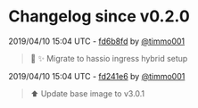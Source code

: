# Changelog since v0.2.0

2019/04/10 15:04 UTC - [fd6b8fd](https://github.com/hassio-addons/addon-thelounge/commit/fd6b8fda945b736d50e5a6b393b315a78f072511) by [@timmo001](https://github.com/timmo001)
> :hammer: :sparkles: Migrate to hassio ingress hybrid setup 

2019/04/10 15:04 UTC - [fd241e6](https://github.com/hassio-addons/addon-thelounge/commit/fd241e671babab08df95031d537146d388bbb63c) by [@timmo001](https://github.com/timmo001)
> :arrow_up: Update base image to v3.0.1 

